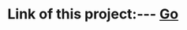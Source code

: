 <h1>Link of this project:--- <a href = "https://tiyasbanerjee.github.io/web-calculator1.o/" > Go </a></h1>

